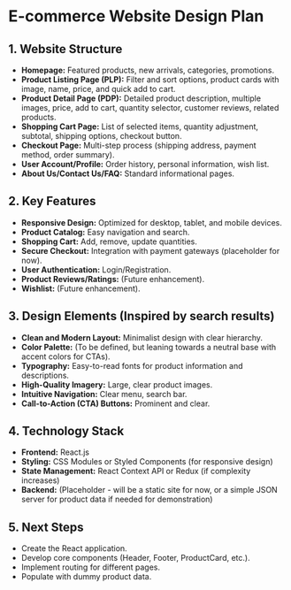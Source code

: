 # E-commerce Website Design Plan

## 1. Website Structure

- **Homepage:** Featured products, new arrivals, categories, promotions.
- **Product Listing Page (PLP):** Filter and sort options, product cards with image, name, price, and quick add to cart.
- **Product Detail Page (PDP):** Detailed product description, multiple images, price, add to cart, quantity selector, customer reviews, related products.
- **Shopping Cart Page:** List of selected items, quantity adjustment, subtotal, shipping options, checkout button.
- **Checkout Page:** Multi-step process (shipping address, payment method, order summary).
- **User Account/Profile:** Order history, personal information, wish list.
- **About Us/Contact Us/FAQ:** Standard informational pages.

## 2. Key Features

- **Responsive Design:** Optimized for desktop, tablet, and mobile devices.
- **Product Catalog:** Easy navigation and search.
- **Shopping Cart:** Add, remove, update quantities.
- **Secure Checkout:** Integration with payment gateways (placeholder for now).
- **User Authentication:** Login/Registration.
- **Product Reviews/Ratings:** (Future enhancement).
- **Wishlist:** (Future enhancement).

## 3. Design Elements (Inspired by search results)

- **Clean and Modern Layout:** Minimalist design with clear hierarchy.
- **Color Palette:** (To be defined, but leaning towards a neutral base with accent colors for CTAs).
- **Typography:** Easy-to-read fonts for product information and descriptions.
- **High-Quality Imagery:** Large, clear product images.
- **Intuitive Navigation:** Clear menu, search bar.
- **Call-to-Action (CTA) Buttons:** Prominent and clear.

## 4. Technology Stack

- **Frontend:** React.js
- **Styling:** CSS Modules or Styled Components (for responsive design)
- **State Management:** React Context API or Redux (if complexity increases)
- **Backend:** (Placeholder - will be a static site for now, or a simple JSON server for product data if needed for demonstration)

## 5. Next Steps

- Create the React application.
- Develop core components (Header, Footer, ProductCard, etc.).
- Implement routing for different pages.
- Populate with dummy product data.

